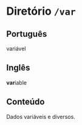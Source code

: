 # Diretório `/var`

## Português

variável


## Inglês

<b>var</b>iable

## Conteúdo

Dados variáveis ​​e diversos.
